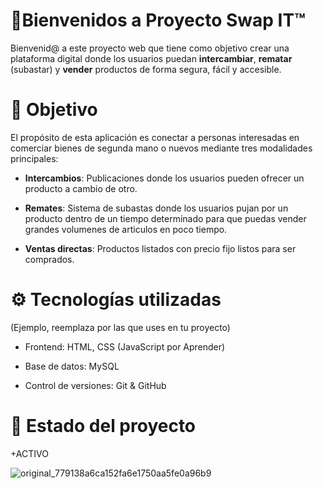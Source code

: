 # 🛒Bienvenidos a Proyecto Swap IT™

Bienvenid@ a este proyecto web que tiene como objetivo crear una plataforma digital donde los usuarios puedan **intercambiar**, **rematar** (subastar) y **vender** productos de forma segura, fácil y accesible.



# 🎯 Objetivo

El propósito de esta aplicación es conectar a personas interesadas en comerciar bienes de segunda mano o nuevos mediante tres modalidades principales:

-   **Intercambios**: Publicaciones donde los usuarios pueden ofrecer un producto a cambio de otro.
    
-   **Remates**: Sistema de subastas donde los usuarios pujan por un producto dentro de un tiempo determinado para que puedas vender grandes volumenes de articulos en poco tiempo.
    
-   **Ventas directas**: Productos listados con precio fijo listos para ser comprados.


# ⚙️ Tecnologías utilizadas

(Ejemplo, reemplaza por las que uses en tu proyecto)

-   Frontend: HTML, CSS (JavaScript por Aprender)
-   Base de datos: MySQL
    
-   Control de versiones: Git & GitHub


# 🚀 Estado del proyecto

+ACTIVO

![original_779138a6ca152fa6e1750aa5fe0a96b9](https://github.com/user-attachments/assets/a285c739-8baa-4cad-a3cf-29f6aa0d408d)
